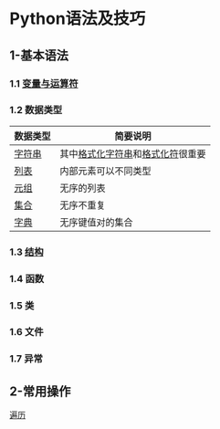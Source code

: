 # Python语法及技巧

## 1-基本语法

### 1.1 [变量与运算符](https://github.com/keweizhang/Notes/blob/main/Python/Structure/pyVariables.md)

### 1.2 数据类型

|数据类型|简要说明|
|----|----|
|[字符串](https://github.com/keweizhang/Notes/blob/main/Python/DataType/py_DataType_Str.md)|其中[格式化字符串](https://github.com/keweizhang/Notes/blob/main/Python/DataType/py_DataType_StrFormat.md)和[格式化符](https://github.com/keweizhang/Notes/blob/main/Python/DataType/py_DataType_StrFormator.md)很重要|
|[列表](https://github.com/keweizhang/Notes/blob/main/Python/DataType/py_DataType_List.md)|内部元素可以不同类型|
|[元组](https://github.com/keweizhang/Notes/blob/main/Python/DataType/py_DataType_Tuple.md)|无序的列表|
|[集合](https://github.com/keweizhang/Notes/blob/main/Python/DataType/py_DataType_Set.md)|无序不重复|
|[字典](https://github.com/keweizhang/Notes/blob/main/Python/DataType/py_DataType_Dict.md)|无序键值对的集合|

### 1.3 [结构](https://github.com/keweizhang/Notes/blob/main/Python/Structure/pyStructure.md)

### 1.4 函数

### 1.5 类

### 1.6 文件

### 1.7 异常


## 2-常用操作

[遍历](https://github.com/keweizhang/Notes/blob/main/Python/Operation/pyTraversal.md)


